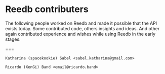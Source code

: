 Reedb contributers
==================

The following people worked on Reedb and made it possible that the API exists today. Some contributed code, others insights and ideas. And other again contributed experience and wishes while using Reedb in the early stages.

===

```
Katharina (spacekookie) Sabel <sabel.katharina@gmail.com>

Ricardo (XenGi) Band <email@ricardo.band>
```
